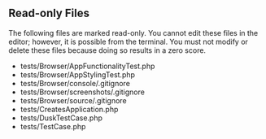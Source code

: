 ## Read-only Files
The following files are marked read-only. You cannot edit these files
in the editor; however, it is possible from the terminal. You must not
modify or delete these files because doing so results in a zero score.

* tests/Browser/AppFunctionalityTest.php
* tests/Browser/AppStylingTest.php
* tests/Browser/console/.gitignore
* tests/Browser/screenshots/.gitignore
* tests/Browser/source/.gitignore
* tests/CreatesApplication.php
* tests/DuskTestCase.php
* tests/TestCase.php